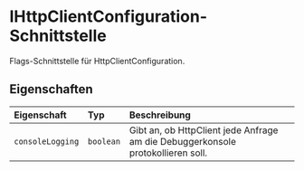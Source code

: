 # <a name="ihttpclientconfiguration-interface"></a>IHttpClientConfiguration-Schnittstelle







Flags-Schnittstelle für HttpClientConfiguration.




## <a name="properties"></a>Eigenschaften

| Eigenschaft     | Typ   | Beschreibung|
|:-------------|:-------|:-----------|
|`consoleLogging`      | `boolean` | Gibt an, ob HttpClient jede Anfrage am die Debuggerkonsole protokollieren soll. |






